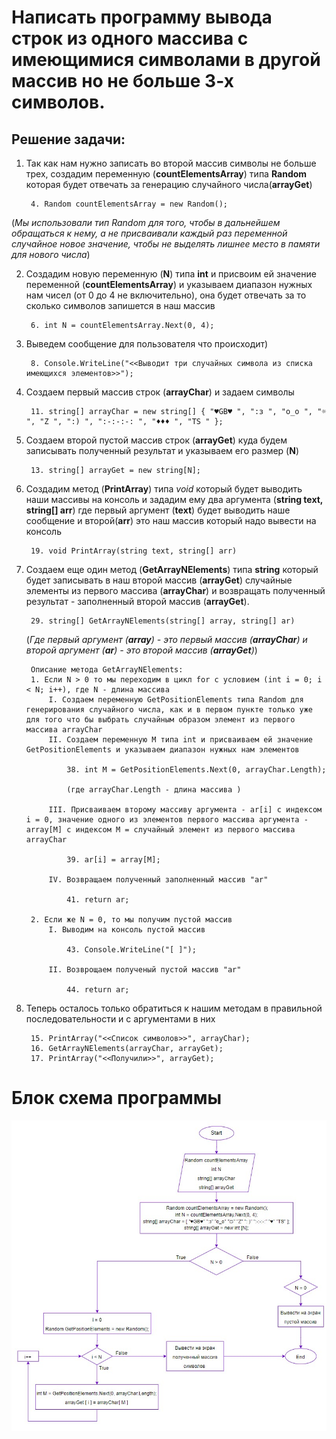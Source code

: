 # Написать программу вывода строк из одного массива с имеющимися символами в другой массив но не больше 3-х символов.

## Решение задачи:

1. Так как нам нужно записать во второй массив символы не больше трех, создадим переменную (**countElementsArray**) типа **Random** которая будет отвечать за генерацию случайного числа(**arrayGet**)

        4. Random countElementsArray = new Random();

(_Мы использовали тип Random для того, чтобы в дальнейшем обращаться к нему, а не присваивали каждый раз переменной случайное новое значение, чтобы не выделять лишнее место в памяти для нового числа_)

2. Создадим новую переменную (**N**) типа **int** и присвоим ей значение переменной (**countElementsArray**) и указываем диапазон нужных нам чисел (от 0 до 4 не включительно), она будет отвечать за то сколько символов запишется в наш массив

        6. int N = countElementsArray.Next(0, 4);

3. Выведем сообщение для пользователя что происходит)

        8. Console.WriteLine("<<Выводит три случайных символа из списка имеющихся элементов>>");

4. Создаем первый массив строк (**arrayChar**) и задаем символы

        11. string[] arrayChar = new string[] { "♥GB♥ ", ":з ", "o_o ", "☼ ", "Z ", ":) ", ":-:-:-: ", "♦♦♦ ", "TS " };
    
5. Создаем второй пустой массив строк (**arrayGet**) куда будем записывать полученный результат и указываем его размер (**N**)

        13. string[] arrayGet = new string[N];

6. Создадим метод (**PrintArray**) типа *void* который будет выводить наши массивы на консоль и зададим ему два аргумента (**string text, string[] arr**) где первый аргумент (**text**) будет выводить наше сообщение и второй(**arr**) это наш массив который надо вывести на консоль

        19. void PrintArray(string text, string[] arr)

7. Создаем еще один метод (**GetArrayNElements**) типа **string** который будет записывать в наш второй массив (**arrayGet**) случайные элементы из первого массива (**arrayChar**) и возвращать полученный результат - заполненный второй массив (**arrayGet**). 

        29. string[] GetArrayNElements(string[] array, string[] ar)
    
    (_Где первый аргумент (**array**) - это первый массив (**arrayChar**) и второй аргумент (**ar**) - это второй массив (**arrayGet**)_)

        Описание метода GetArrayNElements:
        1. Если N > 0 то мы переходим в цикл for с условием (int i = 0; i < N; i++), где N - длина массива 
            I. Создаем переменную GetPositionElements типа Random для генерирования случайного числа, как и в первом пункте только уже для того что бы выбрать случайным образом элемент из первого массива arrayChar
            II. Создаем переменную M типа int и присваиваем ей значение GetPositionElements и указываем диапазон нужных нам элементов 
            
                38. int M = GetPositionElements.Next(0, arrayChar.Length);

                (где arrayChar.Length - длина массива )
        
            III. Присваиваем второму массиву аргумента - ar[i] c индексом i = 0, значение одного из элементов первого массива аргумента - array[M] с индексом M = случайный элемент из первого массива arrayChar

                39. ar[i] = array[M];

            IV. Возвращаем полученный заполненный массив "ar"

                41. return ar;

        2. Если же N = 0, то мы получим пустой массив
            I. Выводим на консоль пустой массив
                
                43. Console.WriteLine("[ ]");
            
            II. Возврощаем полученый пустой массив "ar"  
              
                44. return ar;


8. Теперь осталось только обратиться к нашим методам в правильной последовательности и с аргументами в них

        15. PrintArray("<<Список символов>>", arrayChar);
        16. GetArrayNElements(arrayChar, arrayGet);
        17. PrintArray("<<Получили>>", arrayGet);   

# Блок схема программы

![Блок схема](Block_scheme.jpg)
